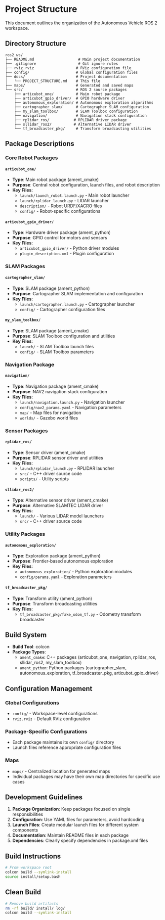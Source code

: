 # Project Structure

This document outlines the organization of the Autonomous Vehicle ROS 2 workspace.

## Directory Structure

```
ros2_ws/
├── README.md                    # Main project documentation
├── .gitignore                   # Git ignore rules
├── rviz.rviz                   # RViz configuration file
├── config/                     # Global configuration files
├── docs/                       # Project documentation
│   └── PROJECT_STRUCTURE.md    # This file
├── maps/                       # Generated and saved maps
└── src/                        # ROS 2 source packages
    ├── articubot_one/          # Main robot package
    ├── articubot_gpio_driver/  # GPIO hardware driver
    ├── autonomous_exploration/ # Autonomous exploration algorithms
    ├── cartographer_slam/      # Cartographer SLAM configuration
    ├── my_slam_toolbox/        # SLAM Toolbox configuration
    ├── navigation/             # Navigation stack configuration
    ├── rplidar_ros/           # RPLIDAR driver package
    ├── sllidar_ros2/          # Alternative LIDAR driver
    └── tf_broadcaster_pkg/     # Transform broadcasting utilities
```

## Package Descriptions

### Core Robot Packages

#### `articubot_one/`
- **Type**: Main robot package (ament_cmake)
- **Purpose**: Central robot configuration, launch files, and robot description
- **Key Files**:
  - `launch/launch_robot.launch.py` - Main robot launcher
  - `launch/rplidar_launch.py` - LIDAR launcher
  - `description/` - Robot URDF/XACRO files
  - `config/` - Robot-specific configurations

#### `articubot_gpio_driver/`
- **Type**: Hardware driver package (ament_python)
- **Purpose**: GPIO control for motors and sensors
- **Key Files**:
  - `articubot_gpio_driver/` - Python driver modules
  - `plugin_description.xml` - Plugin configuration

### SLAM Packages

#### `cartographer_slam/`
- **Type**: SLAM package (ament_python)
- **Purpose**: Cartographer SLAM implementation and configuration
- **Key Files**:
  - `launch/cartographer.launch.py` - Cartographer launcher
  - `config/` - Cartographer configuration files

#### `my_slam_toolbox/`
- **Type**: SLAM package (ament_cmake)
- **Purpose**: SLAM Toolbox configuration and utilities
- **Key Files**:
  - `launch/` - SLAM Toolbox launch files
  - `config/` - SLAM Toolbox parameters

### Navigation Package

#### `navigation/`
- **Type**: Navigation package (ament_cmake)
- **Purpose**: NAV2 navigation stack configuration
- **Key Files**:
  - `launch/navigation.launch.py` - Navigation launcher
  - `config/nav2_params.yaml` - Navigation parameters
  - `map/` - Map files for navigation
  - `worlds/` - Gazebo world files

### Sensor Packages

#### `rplidar_ros/`
- **Type**: Sensor driver (ament_cmake)
- **Purpose**: RPLIDAR sensor driver and utilities
- **Key Files**:
  - `launch/rplidar_launch.py` - RPLIDAR launcher
  - `src/` - C++ driver source code
  - `scripts/` - Utility scripts

#### `sllidar_ros2/`
- **Type**: Alternative sensor driver (ament_cmake)
- **Purpose**: Alternative SLAMTEC LIDAR driver
- **Key Files**:
  - `launch/` - Various LIDAR model launchers
  - `src/` - C++ driver source code

### Utility Packages

#### `autonomous_exploration/`
- **Type**: Exploration package (ament_python)
- **Purpose**: Frontier-based autonomous exploration
- **Key Files**:
  - `autonomous_exploration/` - Python exploration modules
  - `config/params.yaml` - Exploration parameters

#### `tf_broadcaster_pkg/`
- **Type**: Transform utility (ament_python)
- **Purpose**: Transform broadcasting utilities
- **Key Files**:
  - `tf_broadcaster_pkg/fake_odom_tf.py` - Odometry transform broadcaster

## Build System

- **Build Tool**: colcon
- **Package Types**:
  - `ament_cmake`: C++ packages (articubot_one, navigation, rplidar_ros, sllidar_ros2, my_slam_toolbox)
  - `ament_python`: Python packages (cartographer_slam, autonomous_exploration, tf_broadcaster_pkg, articubot_gpio_driver)

## Configuration Management

### Global Configurations
- `config/` - Workspace-level configurations
- `rviz.rviz` - Default RViz configuration

### Package-Specific Configurations
- Each package maintains its own `config/` directory
- Launch files reference appropriate configuration files

### Maps
- `maps/` - Centralized location for generated maps
- Individual packages may have their own map directories for specific use cases

## Development Guidelines

1. **Package Organization**: Keep packages focused on single responsibilities
2. **Configuration**: Use YAML files for parameters, avoid hardcoding
3. **Launch Files**: Create modular launch files for different system components
4. **Documentation**: Maintain README files in each package
5. **Dependencies**: Clearly specify dependencies in package.xml files

## Build Instructions

```bash
# From workspace root
colcon build --symlink-install
source install/setup.bash
```

## Clean Build

```bash
# Remove build artifacts
rm -rf build/ install/ log/
colcon build --symlink-install
```